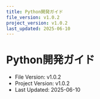 ```yaml
---
title: Python開発ガイド
file_version: v1.0.2
project_version: v1.0.2
last_updated: 2025-06-10
---
```


# Python開発ガイド

- File Version: v1.0.2
- Project Version: v1.0.2
- Last Updated: 2025-06-10 